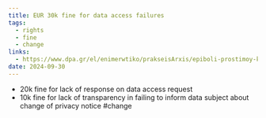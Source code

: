 ```yaml
---
title: EUR 30k fine for data access failures
tags:
  - rights
  - fine
  - change
links:
  - https://www.dpa.gr/el/enimerwtiko/prakseisArxis/epiboli-prostimoy-kai-entoli-symmorfosis-sto-ekab-gia-parabasi-toy
date: 2024-09-30
---
```

- 20k fine for lack of response on data access request
- 10k fine for lack of transparency in failing to inform data subject about change of privacy notice #change 